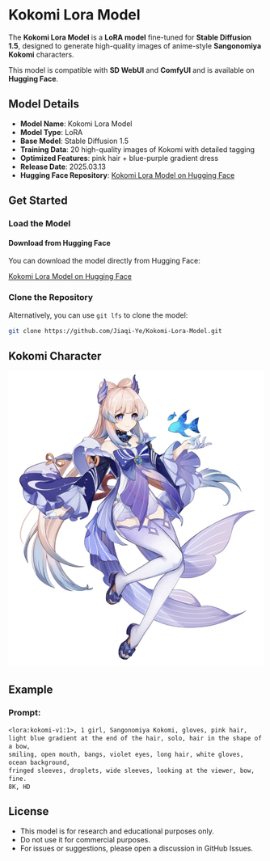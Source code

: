 # Kokomi Lora Model

The **Kokomi Lora Model** is a **LoRA model** fine-tuned for **Stable Diffusion 1.5**, designed to generate high-quality images of anime-style **Sangonomiya Kokomi** characters.

This model is compatible with **SD WebUI** and **ComfyUI** and is available on **Hugging Face**.

## Model Details

- **Model Name**: Kokomi Lora Model
- **Model Type**: LoRA
- **Base Model**: Stable Diffusion 1.5
- **Training Data**: 20 high-quality images of Kokomi with detailed tagging
- **Optimized Features**: pink hair + blue-purple gradient dress
- **Release Date**: 2025.03.13
- **Hugging Face Repository**: [Kokomi Lora Model on Hugging Face](https://huggingface.co/jye224/Kokomi)

## Get Started

### Load the Model

#### Download from Hugging Face

You can download the model directly from Hugging Face:

[Kokomi Lora Model on Hugging Face](https://huggingface.co/jye224/Kokomi)

### Clone the Repository

Alternatively, you can use `git lfs` to clone the model:
```bash
git clone https://github.com/Jiaqi-Ye/Kokomi-Lora-Model.git
```
## Kokomi Character

![Kokomi Character](https://github.com/Jiaqi-Ye/Kokomi-Lora-Model/blob/main/image/kokomi.jpg)

## Example

### Prompt:

```text
<lora:kokomi-v1:1>, 1 girl, Sangonomiya Kokomi, gloves, pink hair, 
light blue gradient at the end of the hair, solo, hair in the shape of a bow, 
smiling, open mouth, bangs, violet eyes, long hair, white gloves, ocean background, 
fringed sleeves, droplets, wide sleeves, looking at the viewer, bow, fine. 
8K, HD
```

## License

- This model is for research and educational purposes only.
- Do not use it for commercial purposes.
- For issues or suggestions, please open a discussion in GitHub Issues.

